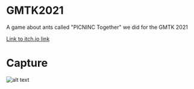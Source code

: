 # GMTK2021
A game about ants called "PICNINC Together" we did for the GMTK 2021

[Link to itch.io link](https://z0rg77.itch.io/picnic-together)

# Capture

![alt text](https://github.com/seb776/GMTK2021/Description/Cover.png?raw=true "PICNIC Together")
